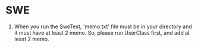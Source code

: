 # SWE
1. When you run the SweTest, 'memo.txt' file must be in your directory and it must have at least 2 memo. So, please run UserClass first, and add at least 2 memo.
